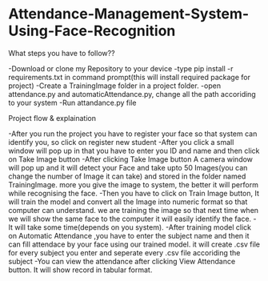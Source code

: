 # Attendance-Management-System-Using-Face-Recognition

What steps you have to follow??

-Download or clone my Repository to your device
-type pip install -r requirements.txt in command prompt(this will install required package for project)
-Create a TrainingImage folder in a project folder.
-open attendance.py and automaticAttendance.py, change all the path accoriding to your system
-Run attandance.py file

Project flow & explaination

-After you run the project you have to register your face so that system can identify you, so click on register new student
-After you click a small window will pop up in that you have to enter you ID and name and then click on Take Image button
-After clicking Take Image button A camera window will pop up and it will detect your Face and take upto 50 Images(you can change the number of Image it can take) and stored in the folder named TrainingImage. more you give the image to system, the better it will perform while recognising the face.
-Then you have to click on Train Image button, It will train the model and convert all the Image into numeric format so that computer can understand. we are training the image so that next time when we will show the same face to the computer it will easily identify the face.
-It will take some time(depends on you system).
-After training model click on Automatic Attendance ,you have to enter the subject name and then it can fill attendace by your face using our trained model.
it will create .csv file for every subject you enter and seperate every .csv file accoriding the subject
-You can view the attendance after clicking View Attendance button. It will show record in tabular format.
